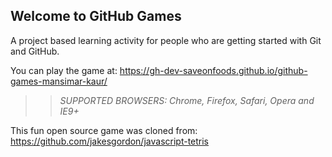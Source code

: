 ## Welcome to GitHub Games

A project based learning activity for people who are getting started with Git and GitHub.

You can play the game at: https://gh-dev-saveonfoods.github.io/github-games-mansimar-kaur/

>> _*SUPPORTED BROWSERS*: Chrome, Firefox, Safari, Opera and IE9+_

This fun open source game was cloned from: https://github.com/jakesgordon/javascript-tetris
